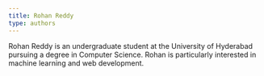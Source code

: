 ```yaml
---
title: Rohan Reddy
type: authors
---
```

Rohan Reddy is an undergraduate student at the University of Hyderabad pursuing a degree in Computer Science. Rohan is particularly interested in machine learning and web development.

